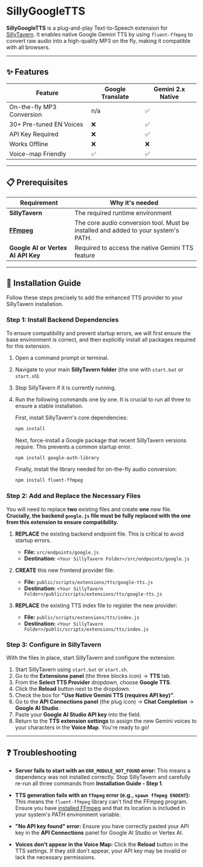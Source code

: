 # SillyGoogleTTS

**SillyGoogleTTS** is a plug-and-play Text-to-Speech extension for [SillyTavern](https://github.com/SillyTavern/SillyTavern). It enables native Google Gemini TTS by using `fluent-ffmpeg` to convert raw audio into a high-quality MP3 on the fly, making it compatible with all browsers.

---

## ✨ Features

| Feature                  | Google Translate | Gemini 2.x Native   |
| ------------------------ | ---------------- | ------------------- |
| On-the-fly MP3 Conversion| n/a              | ✅                  |
| 30+ Pre-tuned EN Voices  | ❌               | ✅                  |
| API Key Required         | ❌               | ✅                  |
| Works Offline            | ❌               | ❌                  |
| Voice-map Friendly       | ✅               | ✅                  |

---

## 📋 Prerequisites

| Requirement                          | Why it's needed                                   |
| ------------------------------------ | ------------------------------------------------- |
| **SillyTavern**                      | The required runtime environment                  |
| **[FFmpeg](https://ffmpeg.org/download.html)** | The core audio conversion tool. Must be installed and added to your system's PATH. |
| **Google AI or Vertex AI API Key**   | Required to access the native Gemini TTS feature  |

---

## 🚀 Installation Guide

Follow these steps precisely to add the enhanced TTS provider to your SillyTavern installation.

### Step 1: Install Backend Dependencies

To ensure compatibility and prevent startup errors, we will first ensure the base environment is correct, and then explicitly install all packages required for this extension.

1.  Open a command prompt or terminal.
2.  Navigate to your main **SillyTavern folder** (the one with `start.bat` or `start.sh`).
3.  Stop SillyTavern if it is currently running.
4.  Run the following commands one by one. It is crucial to run all three to ensure a stable installation.

    First, install SillyTavern's core dependencies:
    ```bash
    npm install
    ```
    Next, force-install a Google package that recent SillyTavern versions require. This prevents a common startup error.
    ```bash
    npm install google-auth-library
    ```
    Finally, install the library needed for on-the-fly audio conversion:
    ```bash
    npm install fluent-ffmpeg
    ```

### Step 2: Add and Replace the Necessary Files

You will need to replace **two** existing files and create **one** new file. **Crucially, the backend `google.js` file must be fully replaced with the one from this extension to ensure compatibility.**

1.  **REPLACE** the existing backend endpoint file. This is critical to avoid startup errors.
    -   **File:** `src/endpoints/google.js`
    -   **Destination:** `<Your SillyTavern Folder>/src/endpoints/google.js`

2.  **CREATE** this new frontend provider file:
    -   **File:** `public/scripts/extensions/tts/google-tts.js`
    -   **Destination:** `<Your SillyTavern Folder>/public/scripts/extensions/tts/google-tts.js`

3.  **REPLACE** the existing TTS index file to register the new provider:
    -   **File:** `public/scripts/extensions/tts/index.js`
    -   **Destination:** `<Your SillyTavern Folder>/public/scripts/extensions/tts/index.js`

### Step 3: Configure in SillyTavern

With the files in place, start SillyTavern and configure the extension.

1.  Start SillyTavern using `start.bat` or `start.sh`.
2.  Go to the **Extensions panel** (the three blocks icon) -> **TTS** tab.
3.  From the **Select TTS Provider** dropdown, choose **Google TTS**.
4.  Click the **Reload** button next to the dropdown.
5.  Check the box for **"Use Native Gemini TTS (requires API key)"**.
6.  Go to the **API Connections panel** (the plug icon) -> **Chat Completion** -> **Google AI Studio**.
7.  Paste your **Google AI Studio API key** into the field.
8.  Return to the **TTS extension settings** to assign the new Gemini voices to your characters in the **Voice Map**. You're ready to go!

---

## ❓ Troubleshooting

-   **Server fails to start with an `ERR_MODULE_NOT_FOUND` error:** This means a dependency was not installed correctly. Stop SillyTavern and carefully re-run all three commands from **Installation Guide - Step 1**.

-   **TTS generation fails with an `ffmpeg` error (e.g., `spawn ffmpeg ENOENT`):** This means the `fluent-ffmpeg` library can't find the FFmpeg program. Ensure you have [installed FFmpeg](https://ffmpeg.org/download.html) and that its location is included in your system's PATH environment variable.

-   **"No API key found" error:** Ensure you have correctly pasted your API key in the **API Connections** panel for Google AI Studio or Vertex AI.

-   **Voices don't appear in the Voice Map:** Click the **Reload** button in the TTS settings. If they still don't appear, your API key may be invalid or lack the necessary permissions.
